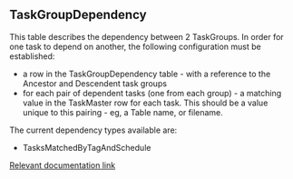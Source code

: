 ## TaskGroupDependency


This table describes the dependency between 2 TaskGroups. In order for one task to depend on another, the following configuration must be established:
* a row in the TaskGroupDependency table - with a reference to the Ancestor and Descendent task groups
* for each pair of dependent tasks (one from each group) - a matching value in the TaskMaster row for each task. This should be a value unique to this pairing - eg, a Table name, or filename.

The current dependency types available are:
* TasksMatchedByTagAndSchedule

[Relevant documentation link](https://microsoft.github.io/azure-data-services-go-fast-documentation/4-Web-Application-Manual/3-TaskGroups.html)